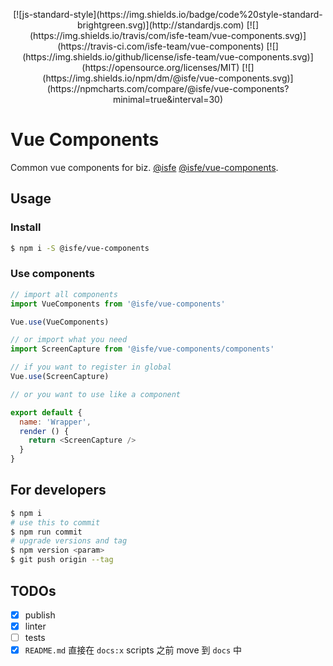 <p align="center">
  [![js-standard-style](https://img.shields.io/badge/code%20style-standard-brightgreen.svg)](http://standardjs.com)
  [![](https://img.shields.io/travis/com/isfe-team/vue-components.svg)](https://travis-ci.com/isfe-team/vue-components)
  [![](https://img.shields.io/github/license/isfe-team/vue-components.svg)](https://opensource.org/licenses/MIT)
  [![](https://img.shields.io/npm/dm/@isfe/vue-components.svg)](https://npmcharts.com/compare/@isfe/vue-components?minimal=true&interval=30)
</p>

# Vue Components

Common vue components for biz. [@isfe](https://github.com/isfe-team/) [@isfe/vue-components](https://isfe-team/github.io/vue-components).

## Usage

### Install

```sh
$ npm i -S @isfe/vue-components
```

### Use components

```js
// import all components
import VueComponents from '@isfe/vue-components'

Vue.use(VueComponents)
```

```js
// or import what you need
import ScreenCapture from '@isfe/vue-components/components'

// if you want to register in global
Vue.use(ScreenCapture)

// or you want to use like a component

export default {
  name: 'Wrapper',
  render () {
    return <ScreenCapture />
  }
}
```

## For developers

```sh
$ npm i
# use this to commit
$ npm run commit
# upgrade versions and tag
$ npm version <param>
$ git push origin --tag
```

## TODOs

- [x] publish
- [x] linter
- [ ] tests
- [x] `README.md` 直接在 `docs:x` scripts 之前 move 到 `docs` 中
